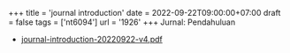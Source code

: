 +++
title = 'journal introduction'
date = 2022-09-22T09:00:00+07:00
draft = false
tags = ['nt6094']
url = '1926'
+++
Jurnal: Pendahuluan
<!--more-->

+ [journal-introduction-20220922-v4.pdf](https://zenodo.org/doi/10.5281/zenodo.7103264)
